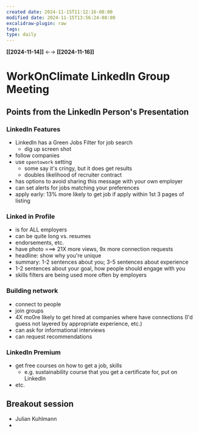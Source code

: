 ```yaml
---
created date: 2024-11-15T11:12:16-08:00
modified date: 2024-11-15T13:56:24-08:00
excalidraw-plugin: raw
tags: 
type: daily
---
```

**[[2024-11-14]]** ←→ **[[2024-11-16]]**

# WorkOnClimate LinkedIn Group Meeting

## Points from the LinkedIn Person's Presentation
### LinkedIn Features
- LinkedIn has a Green Jobs Filter for job search
	- dig up screen shot
- follow companies
- use `opentowork` setting
	- some say it's cringy, but it does get results
	- doubles likelihood of recruiter contract
- has options to avoid sharing this message with your own employer
- can set alerts for jobs matching your preferences
- apply early: 13% more likely to get job if apply within 1st 3 pages of listing
### Linked in Profile
- is for ALL employers
- can be quite long vs. resumes
- endorsements, etc.
- have photo ===> 21X more views, 9x more connection requests
- headline: show why you're unique
- summary: 1-2 sentences about you; 3-5 sentences about experience
- 1-2 sentences about your goal, how people should engage with you
- skills filters are being used more often by employers
### Building network
- connect to people
- join groups
- 4X mo0re likely to get hired at companies where have connections (I'd guess not layered by appropriate experience, etc.)
- can ask for informational interviews
- can request recommendations
### LinkedIn Premium
- get free courses on how to get a job, skills
	- e.g. sustainability course that you get a certificate for, put on LinkedIn
- etc.

## Breakout session
- Julian Kuhlmann
- 

